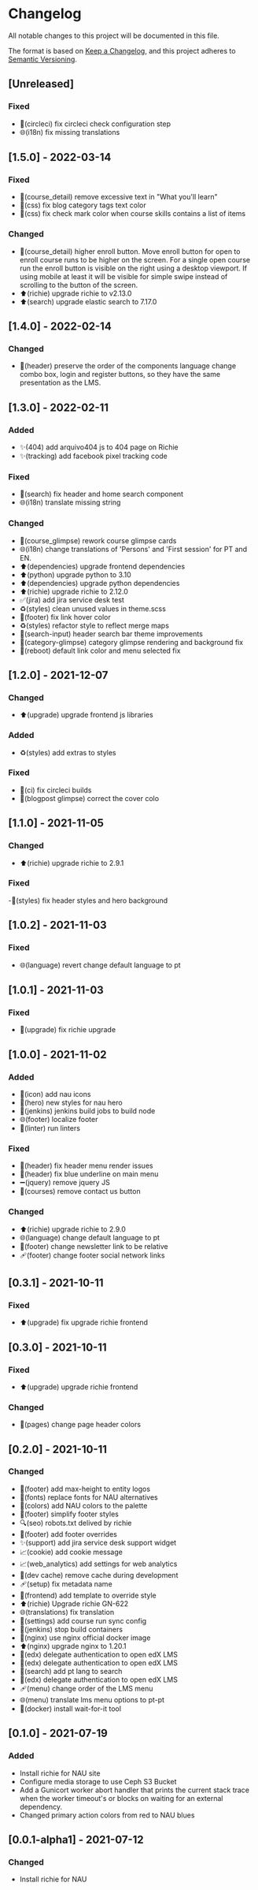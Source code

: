 # Changelog

All notable changes to this project will be documented in this file.

The format is based on [Keep a Changelog](https://keepachangelog.com/en/1.0.0/),
and this project adheres to [Semantic
Versioning](https://semver.org/spec/v2.0.0.html).

## [Unreleased]

### Fixed

- 💚(circleci) fix circleci check configuration step
- 🌐(i18n) fix missing translations

## [1.5.0] - 2022-03-14

### Fixed

- 💄(course_detail) remove excessive text in "What you'll learn"
- 🐛(css) fix blog category tags text color
- 💄(css) fix check mark color when course skills contains a list of items

### Changed

- 💄(course_detail) higher enroll button.
  Move enroll button for open to enroll course runs to be higher on the
  screen. For a single open course run the enroll button is visible on
  the right using a desktop viewport. If using mobile at 
  least it will be visible for simple swipe instead of scrolling
  to the button of the screen.
- ⬆️(richie) upgrade richie to v2.13.0
- ⬆️(search) upgrade elastic search to 7.17.0

## [1.4.0] - 2022-02-14

### Changed

- 💄(header) preserve the order of the components language change combo box, 
  login and register buttons, so they have the same presentation as the LMS.

## [1.3.0] - 2022-02-11

### Added

- ✨(404) add arquivo404 js to 404 page on Richie
- ✨(tracking) add facebook pixel tracking code

### Fixed

- 🐛(search) fix header and home search component
- 🌐(i18n) translate missing string

### Changed

- 💄(course_glimpse) rework course glimpse cards
- 🌐(i18n) change translations of 'Persons' and 'First session' for PT and EN.
- ⬆️(dependencies) upgrade frontend dependencies
- ⬆️(python) upgrade python to 3.10
- ⬆️(dependencies) upgrade python dependencies
- ⬆️(richie) upgrade richie to 2.12.0
- ✅(jira) add jira service desk test
- ♻️(styles) clean unused values in theme.scss
- 💄(footer) fix link hover color
- ♻️(styles) refactor style to reflect merge maps
- 💄(search-input) header search bar theme improvements
- 💄(category-glimpse) category glimpse rendering and background fix
- 💄(reboot) default link color and menu selected fix

## [1.2.0] - 2021-12-07

### Changed

- ⬆️(upgrade) upgrade frontend js libraries

### Added

- ♻️(styles) add extras to styles

### Fixed

- 💚(ci) fix circleci builds
- 💄(blogpost glimpse) correct the cover colo

## [1.1.0] - 2021-11-05

### Changed

- ⬆️(richie) upgrade richie to 2.9.1

### Fixed

-💄(styles) fix header styles and hero background

## [1.0.2] - 2021-11-03

### Fixed

- 🌐(language) revert change default language to pt

## [1.0.1] - 2021-11-03

### Fixed

- 🐛(upgrade) fix richie upgrade

## [1.0.0] - 2021-11-02

### Added

- 🍱(icon) add nau icons
- 💄(hero) new styles for nau hero
- 💚(jenkins) jenkins build jobs to build node
- 🌐(footer) localize footer
- 🚨(linter) run linters

### Fixed
- 💄(header) fix header menu render issues
- 💄(header) fix blue underline on main menu
- ➖(jquery) remove jquery JS
- 💄(courses) remove contact us button

### Changed
- ⬆️(richie) upgrade richie to 2.9.0
- 🌐(language) change default language to pt
- 🎨(footer) change newsletter link to be relative
- 🩹(footer) change footer social network links

## [0.3.1] - 2021-10-11

### Fixed

- ⬆️(upgrade) fix upgrade richie frontend

## [0.3.0] - 2021-10-11

### Fixed

- ⬆️(upgrade) upgrade richie frontend

### Changed

- 💄(pages) change page header colors

## [0.2.0] - 2021-10-11

### Changed

- 💄(footer) add max-height to entity logos
- 💄(fonts) replace fonts for NAU alternatives
- 💄(colors) add NAU colors to the palette
- 💄(footer) simplify footer styles
- 🔍️(seo) robots.txt delived by richie
- 💄(footer) add footer overrides
- ✨(support) add jira service desk support widget
- 📈(cookie) add cookie message
- 📈(web_analytics) add settings for web analytics
- 🔨(dev cache) remove cache during development
- 🩹(setup) fix metadata name
- 💄(frontend) add template to override style
- ⬆️(richie) Upgrade richie GN-622
- 🌐(translations) fix translation
- 🔧(settings) add course run sync config
- 💚(jenkins) stop build containers
- 💚(nginx) use nginx official docker image
- ⬆️(nginx) upgrade nginx to 1.20.1
- 🛂(edx) delegate authentication to open edX LMS
- 🛂(edx) delegate authentication to open edX LMS
- 🐛(search) add pt lang to search
- 🛂(edx) delegate authentication to open edX LMS
- 🩹(menu) change order of the LMS menu
- 🌐(menu) translate lms menu options to pt-pt
- 🐛(docker) install wait-for-it tool

## [0.1.0] - 2021-07-19

### Added

- Install richie for NAU site
- Configure media storage to use Ceph S3 Bucket
- Add a Gunicort worker abort handler that prints the current stack trace when
  the worker timeout's 
  or blocks on waiting for an external dependency.
- Changed primary action colors from red to NAU blues

## [0.0.1-alpha1] - 2021-07-12

### Changed

- Install richie for NAU

